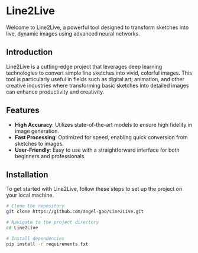 # Line2Live

Welcome to Line2Live, a powerful tool designed to transform sketches into live, dynamic images using advanced neural networks.

## Introduction

Line2Live is a cutting-edge project that leverages deep learning technologies to convert simple line sketches into vivid, colorful images. This tool is particularly useful in fields such as digital art, animation, and other creative industries where transforming basic sketches into detailed images can enhance productivity and creativity.

## Features

- **High Accuracy**: Utilizes state-of-the-art models to ensure high fidelity in image generation.
- **Fast Processing**: Optimized for speed, enabling quick conversion from sketches to images.
- **User-Friendly**: Easy to use with a straightforward interface for both beginners and professionals.

## Installation

To get started with Line2Live, follow these steps to set up the project on your local machine.

```bash
# Clone the repository
git clone https://github.com/angel-gao/Line2Live.git

# Navigate to the project directory
cd Line2Live

# Install dependencies
pip install -r requirements.txt
